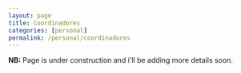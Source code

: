 ```yaml
---
layout: page
title: Coordinadores
categories: [personal]
permalink: /personal/coordinadores
---
```


<strong>NB:</strong> Page is under construction and i'll be adding more details soon.
